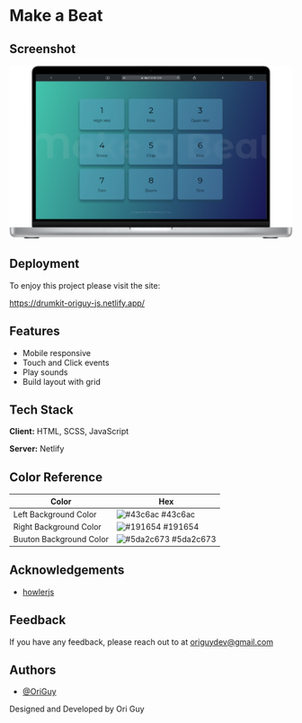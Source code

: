 
# Make a Beat
## Screenshot

![App Screenshot](https://github.com/OriGuyUniqueDev/drumKit_js/blob/main/assets/images/screenshot.png?raw=true)


## Deployment

To enjoy this project please visit the site:

https://drumkit-origuy-js.netlify.app/

## Features
- Mobile responsive
- Touch and Click events 
- Play sounds
- Build layout with grid


## Tech Stack

**Client:** HTML, SCSS, JavaScript

**Server:** Netlify

## Color Reference

| Color             | Hex                                                                |
| ----------------- | ------------------------------------------------------------------ |
| Left Background Color | ![#43c6ac](https://via.placeholder.com/10/43c6ac?text=+) #43c6ac |
| Right Background Color  | ![#191654](https://via.placeholder.com/10/191654?text=+) #191654 |
| Buuton Background Color | ![#5da2c673](https://via.placeholder.com/10/5da2c673?text=+) #5da2c673 |



## Acknowledgements

 - [howlerjs](https://howlerjs.com/)



## Feedback

If you have any feedback, please reach out to at origuydev@gmail.com


## Authors

- [@OriGuy](https://github.com/OriGuyUniqueDev?tab=projects&type=classic)




Designed and Developed by Ori Guy

